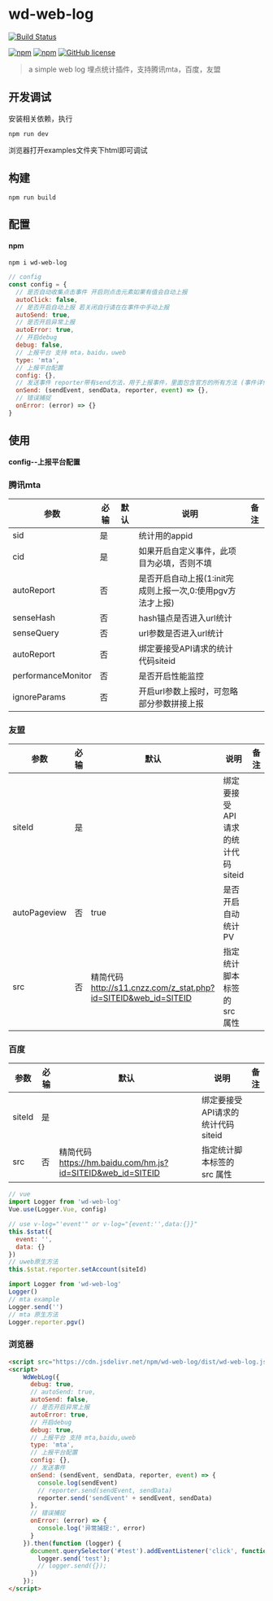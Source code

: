 # wd-web-log
[![Build Status](https://travis-ci.org/Gsangu/wd-web-log.svg?branch=master)](https://travis-ci.org/Gsangu/wd-web-log)
<!-- [![Coverage Status](https://coveralls.io/repos/github/gsangu/wd-web-log/badge.svg?branch=master)](https://coveralls.io/github/gsangu/wd-web-log?branch=master) -->
[![npm](https://img.shields.io/npm/v/wd-web-log.svg)](https://www.npmjs.com/package/wd-web-log)
[![npm](https://img.shields.io/npm/dt/wd-web-log.svg)](https://www.npmjs.com/package/wd-web-log)
[![GitHub license](https://img.shields.io/github/license/gsangu/wd-web-log.svg)](https://github.com/gsangu/wd-web-log/blob/master/LICENSE)
> a simple web log
埋点统计插件，支持腾讯mta，百度，友盟

## 开发调试
安装相关依赖，执行
```
npm run dev
```
浏览器打开examples文件夹下html即可调试

## 构建
```
npm run build
```

## 配置
#### npm
```
npm i wd-web-log
```
```js
// config
const config = {
  // 是否自动收集点击事件 开启则点击元素如果有值会自动上报
  autoClick: false,
  // 是否开启自动上报 若关闭自行请在在事件中手动上报
  autoSend: true,
  // 是否开启异常上报
  autoError: true,
  // 开启debug
  debug: false,
  // 上报平台 支持 mta，baidu，uweb
  type: 'mta',
  // 上报平台配置
  config: {},
  // 发送事件 reporter带有send方法，用于上报事件，里面包含官方的所有方法 (事件详情，事件数据，上报平台实例，点击元素事件对象)
  onSend: (sendEvent, sendData, reporter, event) => {},
  // 错误捕捉
  onError: (error) => {}
}
```
## 使用
**config--上报平台配置**
### 腾讯mta
| 参数 | 必输 | 默认 | 说明 | 备注 |
|-----|------|-----|-----|------|
| sid | 是 | | 统计用的appid| |
| cid | 是 | | 如果开启自定义事件，此项目为必填，否则不填| |
| autoReport | 否 | | 是否开启自动上报(1:init完成则上报一次,0:使用pgv方法才上报)| |
| senseHash | 否 | | hash锚点是否进入url统计| |
| senseQuery | 否 | | url参数是否进入url统计| |
| autoReport | 否 | | 绑定要接受API请求的统计代码siteid| |
| performanceMonitor | 否 | | 是否开启性能监控| |
| ignoreParams | 否 | | 开启url参数上报时，可忽略部分参数拼接上报| |
### 友盟
| 参数 | 必输 | 默认 | 说明 | 备注 |
|-----|------|-----|-----|------|
| siteId | 是 | | 绑定要接受API请求的统计代码siteid| |
| autoPageview | 否 | true | 是否开启自动统计PV | |
| src | 否 | 精简代码 http://s11.cnzz.com/z_stat.php?id=SITEID&web_id=SITEID | 指定统计脚本标签的 src 属性 | |
### 百度
| 参数 | 必输 | 默认 | 说明 | 备注 |
|-----|------|-----|-----|------|
| siteId | 是 | | 绑定要接受API请求的统计代码siteid| |
| src | 否 | 精简代码 https://hm.baidu.com/hm.js?id=SITEID&web_id=SITEID | 指定统计脚本标签的 src 属性 | |


```js
// vue
import Logger from 'wd-web-log'
Vue.use(Logger.Vue, config)

// use v-log="'event'" or v-log="{event:'',data:{}}"
this.$stat({
  event: '',
  data: {}
})
// uweb原生方法
this.$stat.reporter.setAccount(siteId)

import Logger from 'wd-web-log'
Logger()
// mta example
Logger.send('')
// mta 原生方法
Logger.reporter.pgv()
```
### 浏览器
```html
<script src="https://cdn.jsdelivr.net/npm/wd-web-log/dist/wd-web-log.js"></script>
<script>
    WdWebLog({
      debug: true,
      // autoSend: true,
      autoSend: false,
      // 是否开启异常上报
      autoError: true,
      // 开启debug
      debug: true,
      // 上报平台 支持 mta,baidu,uweb
      type: 'mta',
      // 上报平台配置
      config: {},
      // 发送事件
      onSend: (sendEvent, sendData, reporter, event) => {
        console.log(sendEvent)
        // reporter.send(sendEvent, sendData)
        reporter.send('sendEvent' + sendEvent, sendData)
      },
      // 错误捕捉
      onError: (error) => {
        console.log('异常捕捉:', error)
      }
    }).then(function (logger) {
      document.querySelector('#test').addEventListener('click', function (e) {
        logger.send('test');
        // logger.send({});
      })
    });
</script>
```
